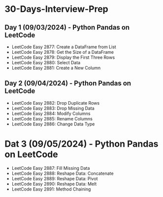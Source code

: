 # 30-Days-Interview-Prep

## Day 1 (09/03/2024) - Python Pandas on LeetCode
  - LeetCode Easy 2877: Create a DataFrame from List 
  - LeetCode Easy 2878: Get the Size of a DataFrame 
  - LeetCode Easy 2879: Display the First Three Rows
  - LeetCode Easy 2880: Select Data
  - LeetCode Easy 2881: Create a New Column

  ## Day 2 (09/04/2024) - Python Pandas on LeetCode
  - LeetCode Easy 2882: Drop Duplicate Rows
  - LeetCode Easy 2883: Drop Missing Data
  - LeetCode Easy 2884: Modify Columns
  - LeetCode Easy 2885: Rename Columns
  - LeetCode Easy 2886: Change Data Type
  
  # Dat 3 (09/05/2024) - Python Pandas on LeetCode
  - LeetCode Easy 2887: Fill Missing Data
  - LeetCode Easy 2888: Reshape Data: Concatenate
  - LeetCode Easy 2889: Reshape Data: Pivot
  - LeetCode Easy 2890: Reshape Data: Melt
  - LeetCode Easy 2891: Method Chaining
 
